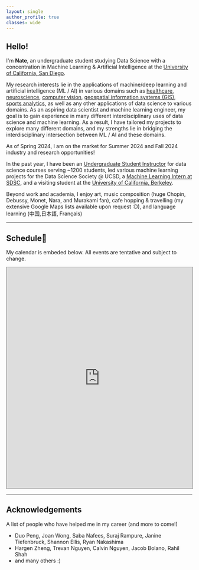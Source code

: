 ```yaml
---
layout: single
author_profile: true
classes: wide
---
```


## Hello!

I'm **Nate**, an undergraduate student studying Data Science with a concentration in Machine Learning & Artificial Intelligence at the <u>University of California, San Diego</u>. 

My research interests lie in the applications of machine/deep learning and artificial intelligence (ML / AI) in various domains such as <u>healthcare</u>, <u>neuroscience</u>, <u>computer vision</u>, <u>geospatial information systems (GIS)</u>, <u>sports analytics</u>, as well as any other applications of data science to various domains. As an aspiring data scientist and machine learning engineer, my goal is to gain experience in many different interdisciplinary uses of data science and machine learning. As a result, I have tailored my projects to explore many different domains, and my strengths lie in bridging the interdisciplinary intersection between ML / AI and these domains.

As of Spring 2024, I am on the market for Summer 2024 and Fall 2024 industry and research opportunities!

<!--- Currently, I am researching the fine-tuning LLMs for spatial information as well as investigating the causal relationships between different geospatial and socioeconomic factors, supervised by [Professor Ilya Zaslavsky](https://www.researchgate.net/profile/Ilya-Zaslavsky). I am also fortunate enough to receive mentorship from Professor Julie Wartell on another ML/GIS application-based research project.--->

In the past year, I have been an <u>Undergraduate Student Instructor</u> for data science courses serving ~1200 students, led various machine learning projects for the Data Science Society @ UCSD, a <u>Machine Learning Intern at SDSC</u>, and a visiting student at the <u>University of California, Berkeley</u>. 

Beyond work and academia, I enjoy art, music composition (huge Chopin, Debussy, Monet, Nara, and Murakami fan), cafe hopping & travelling (my extensive Google Maps lists available upon request :D), and language learning (中国,日本語, Français)

---


## Schedule📅

My calendar is embeded below. All events are tentative and subject to change.

<iframe src="https://calendar.google.com/calendar/embed?src=nadelrosario%40ucsd.edu&ctz=America%2FLos_Angeles" style="border:solid 1px #777" width="100%" height="600" frameborder="0" scrolling="no"></iframe>

---

## Acknowledgements

A list of people who have helped me in my career (and more to come!)

- Duo Peng, Joan Wong, Saba Nafees, Suraj Rampure, Janine Tiefenbruck, Shannon Ellis, Ryan Nakashima
- Hargen Zheng, Trevan Nguyen, Calvin Nguyen, Jacob Bolano, Rahil Shah
- and many others :)
